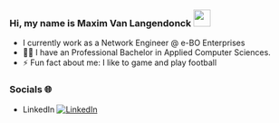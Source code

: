 ### Hi, my name is Maxim Van Langendonck <img src="https://raw.githubusercontent.com/MartinHeinz/MartinHeinz/master/wave.gif" width="30px">
- I currently work as a Network Engineer @ e-BO Enterprises
- 👨‍🎓 I have an Professional Bachelor in Applied Computer Sciences.
- ⚡ Fun fact about me: I like to game and play football

### Socials 🌐
- LinkedIn [![LinkedIn][2.2]][2]
<!-- ### Github stats 📊
<img align="center" src="https://github-readme-stats.vercel.app/api/?username=maxim-vanlangendonck&theme=great-gatsby&show_icons=true" /> -->

<!-- Icons -->
[2.2]: https://raw.githubusercontent.com/MartinHeinz/MartinHeinz/master/linkedin-3-16.png

<!-- Links to social media accounts -->
[2]: https://www.linkedin.com/in/maximvanlangendonck/
